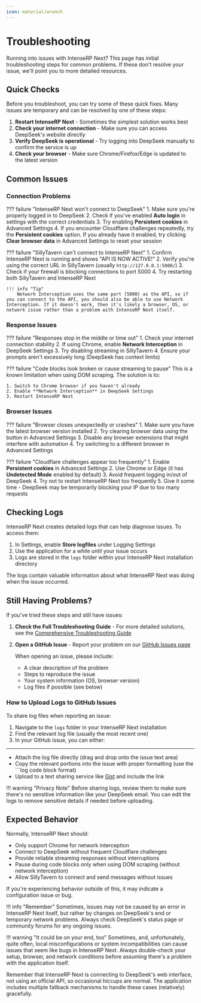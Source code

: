 ```yaml
---
icon: material/wrench
---
```


# Troubleshooting

Running into issues with IntenseRP Next? This page has initial troubleshooting steps for common problems. If these don't resolve your issue, we'll point you to more detailed resources.

## Quick Checks

Before you troubleshoot, you can try some of these quick fixes. Many issues are temporary and can be resolved by one of these steps:

1. **Restart IntenseRP Next** - Sometimes the simplest solution works best
2. **Check your internet connection** - Make sure you can access DeepSeek's website directly
3. **Verify DeepSeek is operational** - Try logging into DeepSeek manually to confirm the service is up
4. **Check your browser** - Make sure Chrome/Firefox/Edge is updated to the latest version

## Common Issues

### Connection Problems

??? failure "IntenseRP Next won't connect to DeepSeek"
    1. Make sure you're properly logged in to DeepSeek
    2. Check if you've enabled **Auto login** in settings with the correct credentials
    3. Try enabling **Persistent cookies** in Advanced Settings
    4. If you encounter Cloudflare challenges repeatedly, try the **Persistent cookies** option. If you already have it enabled, try clicking **Clear browser data** in Advanced Settings to reset your session

??? failure "SillyTavern can't connect to IntenseRP Next"
    1. Confirm IntenseRP Next is running and shows "API IS NOW ACTIVE!"
    2. Verify you're using the correct URL in SillyTavern (usually `http://127.0.0.1:5000/`)
    3. Check if your firewall is blocking connections to port 5000
    4. Try restarting both SillyTavern and IntenseRP Next

    !!! info "Tip"
        Network Interception uses the same port (5000) as the API, so if you can connect to the API, you should also be able to use Network Interception. If it doesn't work, then it's likely a browser, OS, or network issue rather than a problem with IntenseRP Next itself.

### Response Issues

??? failure "Responses stop in the middle or time out"
    1. Check your internet connection stability
    2. If using Chrome, enable **Network Interception** in DeepSeek Settings
    3. Try disabling streaming in SillyTavern
    4. Ensure your prompts aren't excessively long (DeepSeek has context limits)

??? failure "Code blocks look broken or cause streaming to pause"
    This is a known limitation when using DOM scraping. The solution is to:
    
    1. Switch to Chrome browser if you haven't already
    2. Enable **Network Interception** in DeepSeek Settings
    3. Restart IntenseRP Next

### Browser Issues

??? failure "Browser closes unexpectedly or crashes"
    1. Make sure you have the latest browser version installed
    2. Try clearing browser data using the button in Advanced Settings
    3. Disable any browser extensions that might interfere with automation
    4. Try switching to a different browser in Advanced Settings

??? failure "Cloudflare challenges appear too frequently"
    1. Enable **Persistent cookies** in Advanced Settings
    2. Use Chrome or Edge (it has **Undetected Mode** enabled by default)
    3. Avoid frequent logging in/out of DeepSeek
    4. Try not to restart IntenseRP Next too frequently
    5. Give it some time - DeepSeek may be temporarily blocking your IP due to too many requests

## Checking Logs

IntenseRP Next creates detailed logs that can help diagnose issues. To access them:

1. In Settings, enable **Store logfiles** under Logging Settings
2. Use the application for a while until your issue occurs
3. Logs are stored in the `logs` folder within your IntenseRP Next installation directory

The logs contain valuable information about what IntenseRP Next was doing when the issue occurred.

## Still Having Problems?

If you've tried these steps and still have issues:

1. **Check the Full Troubleshooting Guide** - For more detailed solutions, see the [Comprehensive Troubleshooting Guide](../../advanced/troubleshooting-guide.md)

2. **Open a GitHub Issue** - Report your problem on our [GitHub Issues page](https://github.com/LyubomirT/intense-rp-next/issues)

    When opening an issue, please include:

    - A clear description of the problem
    - Steps to reproduce the issue
    - Your system information (OS, browser version)
    - Log files if possible (see below)

### How to Upload Logs to GitHub Issues

To share log files when reporting an issue:

1. Navigate to the `logs` folder in your IntenseRP Next installation
2. Find the relevant log file (usually the most recent one)
3. In your GitHub issue, you can either:
---
- Attach the log file directly (drag and drop onto the issue text area)
- Copy the relevant portions into the issue with proper formatting (use the ```log code block format)
- Upload to a text sharing service like [Gist](https://gist.github.com) and include the link

!!! warning "Privacy Note"
    Before sharing logs, review them to make sure there's no sensitive information like your DeepSeek email. You can edit the logs to remove sensitive details if needed before uploading.

## Expected Behavior

Normally, IntenseRP Next should:

- Only support Chrome for network interception
- Connect to DeepSeek without frequent Cloudflare challenges
- Provide reliable streaming responses without interruptions
- Pause during code blocks only when using DOM scraping (without network interception)
- Allow SillyTavern to connect and send messages without issues

If you're experiencing behavior outside of this, it may indicate a configuration issue or bug.

!!! info "Remember"
    Sometimes, issues may not be caused by an error in IntenseRP Next itself, but rather by changes on DeepSeek's end or temporary network problems. Always check DeepSeek's status page or community forums for any ongoing issues.

!!! warning "It could be on your end, too"
    Sometimes, and, unfortunately, quite often, local misconfigurations or system incompatibilities can cause issues that seem like bugs in IntenseRP Next. Always double-check your setup, browser, and network conditions before assuming there's a problem with the application itself.

Remember that IntenseRP Next is connecting to DeepSeek's web interface, not using an official API, so occasional hiccups are normal. The application includes multiple fallback mechanisms to handle these cases (relatively) gracefully.